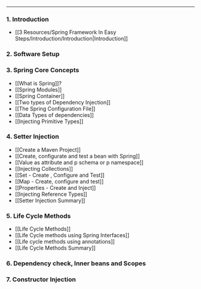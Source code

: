 
---

### 1. Introduction

- [[3 Resources/Spring Framework In Easy Steps/Introduction/Introduction|Introduction]]
### 2. Software Setup

### 3. Spring Core Concepts

- [[What is Spring]]?
- [[Spring Modules]]
- [[Spring Container]]
- [[Two types of Dependency Injection]]
- [[The Spring Configuration File]]
- [[Data Types of dependencies]]
- [[Injecting Primitive Types]]
### 4. Setter Injection

- [[Create a Maven Project]]
- [[Create, configurate and test a bean with Spring]]
- [[Value as attribute and p schema or p namespace]]
- [[Injecting Collections]]
- [[Set - Create , Configure and Test]]
- [[Map - Create, configure and test]]
- [[Properties - Create and Inject]]
- [[Injecting Reference Types]]
- [[Setter Injection Summary]]

### 5. Life Cycle Methods

- [[Life Cycle Methods]]
- [[Life Cycle methods using Spring Interfaces]]
- [[Life cycle methods using annotations]]
- [[Life Cycle Methods Summary]]

### 6. Dependency check, Inner beans and Scopes


### 7. Constructor Injection

